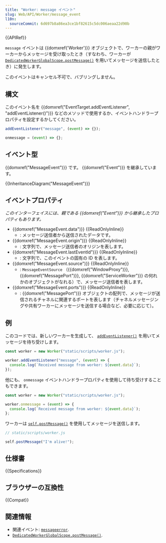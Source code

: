 ```yaml
---
title: "Worker: message イベント"
slug: Web/API/Worker/message_event
l10n:
  sourceCommit: 6d697b8a86ea3ce1bf82615c5dc006aeaa22d90b
---
```


{{APIRef}}

`message` イベントは {{domxref('Worker')}} オブジェクトで、ワーカーの親がワーカーからメッセージを受け取ったとき（すなわち、ワーカーが [`DedicatedWorkerGlobalScope.postMessage()`](/ja/docs/Web/API/DedicatedWorkerGlobalScope/postMessage) を用いてメッセージを送信したとき）に発生します。

このイベントはキャンセル不可で、バブリングしません。

## 構文

このイベント名を {{domxref("EventTarget.addEventListener", "addEventListener()")}} などのメソッドで使用するか、イベントハンドラープロパティを設定するかしてください。

```js
addEventListener("message", (event) => {});

onmessage = (event) => {};
```

## イベント型

{{domxref("MessageEvent")}} です。 {{domxref("Event")}} を継承しています。

{{InheritanceDiagram("MessageEvent")}}

## イベントプロパティ

_このインターフェイスには、親である {{domxref("Event")}} から継承したプロパティもあります。_

- {{domxref("MessageEvent.data")}} {{ReadOnlyInline}}
  - : メッセージ送信者から送信されたデータです。
- {{domxref("MessageEvent.origin")}} {{ReadOnlyInline}}
  - : 文字列で、メッセージ送信者のオリジンを表します。
- {{domxref("MessageEvent.lastEventId")}} {{ReadOnlyInline}}
  - : 文字列で、このイベントの固有の ID を表します。
- {{domxref("MessageEvent.source")}} {{ReadOnlyInline}}
  - : `MessageEventSource` （{{domxref("WindowProxy")}}, {{domxref("MessagePort")}}, {{domxref("ServiceWorker")}} の何れかのオブジェクトがなれる）で、メッセージ送信者を表します。
- {{domxref("MessageEvent.ports")}} {{ReadOnlyInline}}
  - : {{domxref("MessagePort")}} オブジェクトの配列で、メッセージが送信されるチャネルに関連するポートを表します（チャネルメッセージングや共有ワーカーにメッセージを送信する場合など、必要に応じて）。

## 例

このコードでは、新しいワーカーを生成して、 [`addEventListener()`](/ja/docs/Web/API/EventTarget/addEventListener) を用いてメッセージを待ち受けします。

```js
const worker = new Worker("static/scripts/worker.js");

worker.addEventListener("message", (event) => {
  console.log(`Received message from worker: ${event.data}`);
});
```

他にも、 `onmessage` イベントハンドラープロパティを使用して待ち受けすることもできます。

```js
const worker = new Worker("static/scripts/worker.js");

worker.onmessage = (event) => {
  console.log(`Received message from worker: ${event.data}`);
};
```

ワーカーは [`self.postMessage()`](/ja/docs/Web/API/DedicatedWorkerGlobalScope/postMessage) を使用してメッセージを送信します。

```js
// static/scripts/worker.js

self.postMessage("I'm alive!");
```

## 仕様書

{{Specifications}}

## ブラウザーの互換性

{{Compat}}

## 関連情報

- 関連イベント: [`messageerror`](/ja/docs/Web/API/Worker/messageerror_event).
- [`DedicatedWorkerGlobalScope.postMessage()`](/ja/docs/Web/API/DedicatedWorkerGlobalScope/postMessage).
